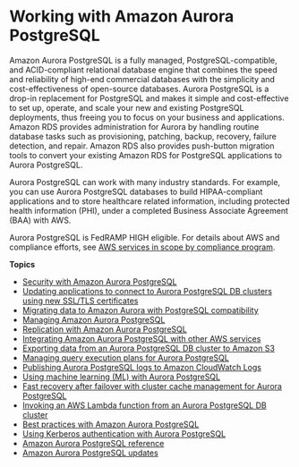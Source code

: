 # Working with Amazon Aurora PostgreSQL<a name="Aurora.AuroraPostgreSQL"></a><a name="pgsql"></a>

Amazon Aurora PostgreSQL is a fully managed, PostgreSQL\-compatible, and ACID\-compliant relational database engine that combines the speed and reliability of high\-end commercial databases with the simplicity and cost\-effectiveness of open\-source databases\. Aurora PostgreSQL is a drop\-in replacement for PostgreSQL and makes it simple and cost\-effective to set up, operate, and scale your new and existing PostgreSQL deployments, thus freeing you to focus on your business and applications\. Amazon RDS provides administration for Aurora by handling routine database tasks such as provisioning, patching, backup, recovery, failure detection, and repair\. Amazon RDS also provides push\-button migration tools to convert your existing Amazon RDS for PostgreSQL applications to Aurora PostgreSQL\.

Aurora PostgreSQL can work with many industry standards\. For example, you can use Aurora PostgreSQL databases to build HIPAA\-compliant applications and to store healthcare related information, including protected health information \(PHI\), under a completed Business Associate Agreement \(BAA\) with AWS\.

Aurora PostgreSQL is FedRAMP HIGH eligible\. For details about AWS and compliance efforts, see [AWS services in scope by compliance program](https://aws.amazon.com/compliance/services-in-scope/)\. 

**Topics**
+ [Security with Amazon Aurora PostgreSQL](AuroraPostgreSQL.Security.md)
+ [Updating applications to connect to Aurora PostgreSQL DB clusters using new SSL/TLS certificates](ssl-certificate-rotation-aurora-postgresql.md)
+ [Migrating data to Amazon Aurora with PostgreSQL compatibility](AuroraPostgreSQL.Migrating.md)
+ [Managing Amazon Aurora PostgreSQL](AuroraPostgreSQL.Managing.md)
+ [Replication with Amazon Aurora PostgreSQL](AuroraPostgreSQL.Replication.md)
+ [Integrating Amazon Aurora PostgreSQL with other AWS services](AuroraPostgreSQL.Integrating.md)
+ [Exporting data from an Aurora PostgreSQL DB cluster to Amazon S3](postgresql-s3-export.md)
+ [Managing query execution plans for Aurora PostgreSQL](AuroraPostgreSQL.Optimize.md)
+ [Publishing Aurora PostgreSQL logs to Amazon CloudWatch Logs](AuroraPostgreSQL.CloudWatch.md)
+ [Using machine learning \(ML\) with Aurora PostgreSQL](postgresql-ml.md)
+ [Fast recovery after failover with cluster cache management for Aurora PostgreSQL](AuroraPostgreSQL.cluster-cache-mgmt.md)
+ [Invoking an AWS Lambda function from an Aurora PostgreSQL DB cluster](PostgreSQL-Lambda.md)
+ [Best practices with Amazon Aurora PostgreSQL](AuroraPostgreSQL.BestPractices.md)
+ [Using Kerberos authentication with Aurora PostgreSQL](postgresql-kerberos.md)
+ [Amazon Aurora PostgreSQL reference](AuroraPostgreSQL.Reference.md)
+ [Amazon Aurora PostgreSQL updates](AuroraPostgreSQL.Updates.md)